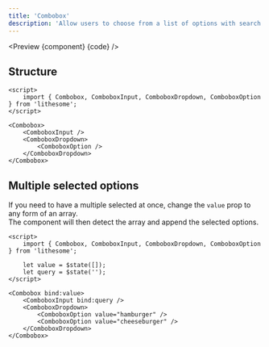 ```yaml
---
title: 'Combobox'
description: 'Allow users to choose from a list of options with search filtering functionality.'
---
```


<script>
	import {APITable, Preview} from '$site/index.ts';
	import {api, component, code} from '$ref/combobox';
</script>

<Preview {component} {code} />

## Structure

```svelte
<script>
	import { Combobox, ComboboxInput, ComboboxDropdown, ComboboxOption } from 'lithesome';
</script>

<Combobox>
	<ComboboxInput />
	<ComboboxDropdown>
		<ComboboxOption />
	</ComboboxDropdown>
</Combobox>
```

## Multiple selected options

If you need to have a multiple selected at once, change the `value` prop to any form of an array.  
The component will then detect the array and append the selected options.

```svelte
<script>
	import { Combobox, ComboboxInput, ComboboxDropdown, ComboboxOption } from 'lithesome';

	let value = $state([]);
	let query = $state('');
</script>

<Combobox bind:value>
	<ComboboxInput bind:query />
	<ComboboxDropdown>
		<ComboboxOption value="hamburger" />
		<ComboboxOption value="cheeseburger" />
	</ComboboxDropdown>
</Combobox>
```

<APITable data={api} />
